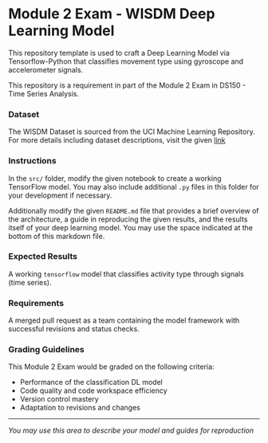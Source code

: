 # Module 2 Exam - WISDM Deep Learning Model
This repository template is used to craft a Deep Learning Model via Tensorflow-Python that classifies movement type using gyroscope and accelerometer signals.

This repository is a requirement in part of the Module 2 Exam in DS150 - Time Series Analysis.

### Dataset
The WISDM Dataset is sourced from the UCI Machine Learning Repository. For more details including dataset descriptions, visit the given [link](https://archive.ics.uci.edu/dataset/507/wisdm+smartphone+and+smartwatch+activity+and+biometrics+dataset)

### Instructions
In the `src/` folder, modify the given notebook to create a working TensorFlow model. You may also include additional `.py` files in this folder for your development if necessary.

Additionally modify the given `README.md` file that provides a brief overview of the architecture, a guide in reproducing the given results, and the results itself of your deep learning model. You may use the space indicated at the bottom of this markdown file.

### Expected Results
A working `tensorflow` model that classifies activity type through signals (time series).

### Requirements
A merged pull request as a team containing the model framework with successful revisions and status checks.

### Grading Guidelines
This Module 2 Exam would be graded on the following criteria:
- Performance of the classification DL model
- Code quality and code workspace efficiency
- Version control mastery
- Adaptation to revisions and changes

---

*You may use this area to describe your model and guides for reproduction*
